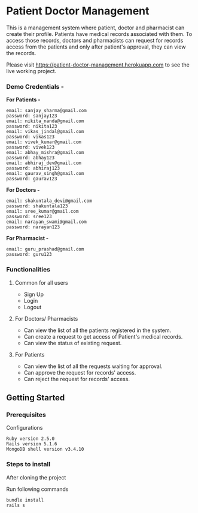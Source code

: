 # Patient Doctor Management

This is a management system where patient, doctor and pharmacist can create their profile.
Patients have medical records associated with them. To access those records, doctors and pharmacists can request for records access from the patients and only after patient's approval, they can view the records.

Please visit https://patient-doctor-management.herokuapp.com to see the live working project.

### Demo Credentials - 

**For Patients -**
```
email: sanjay_sharma@gmail.com 
password: sanjay123
email: nikita_nanda@gmail.com 
password: nikita123
email: vikas_jindal@gmail.com 
password: vikas123
email: vivek_kumar@gmail.com 
password: vivek123
email: abhay_mishra@gmail.com 
password: abhay123
email: abhiraj_dev@gmail.com 
password: abhiraj123
email: gaurav_singh@gmail.com 
password: gaurav123
```

**For Doctors -**
```
email: shakuntala_devi@gmail.com 
password: shakuntala123
email: sree_kumar@gmail.com 
password: sree123
email: narayan_swami@gmail.com 
password: narayan123
```

**For Pharmacist -**
```
email: guru_prashad@gmail.com 
password: guru123
```

### Functionalities 
1. Common for all users
   - Sign Up
   - Login
   - Logout
   
2. For Doctors/ Pharmacists
   - Can view the list of all the patients registered in the system.
   - Can create a request to get access of Patient's medical records.
   - Can view the status of existing request.
   
3. For Patients
   - Can view the list of all the requests waiting for approval.
   - Can approve the request for records' access.
   - Can reject the request for records' access.

## Getting Started

### Prerequisites

Configurations
```
Ruby version 2.5.0
Rails version 5.1.6
MongoDB shell version v3.4.10
```

### Steps to install

After cloning the project

Run following commands
```
bundle install
rails s
```
